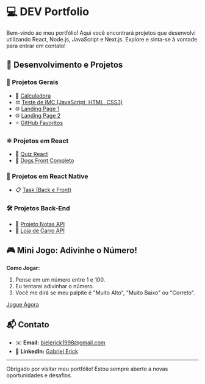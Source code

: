 # 💻 DEV Portfolio

Bem-vindo ao meu portfólio! Aqui você encontrará projetos que desenvolvi utilizando React, Node.js, JavaScript e Next.js. Explore e sinta-se à vontade para entrar em contato!

## 🚀 Desenvolvimento e Projetos

### 🔧 Projetos Gerais

- 🧮 [Calculadora](https://github.com/GabrielErick1/dev-portfolio/tree/main/calculadora)
- ⚖️ [Teste de IMC (JavaScript, HTML, CSS3)](https://github.com/GabrielErick1/dev-portfolio/tree/main/javaScript/testedeobsidade/)
- 🌐 [Landing Page 1](https://github.com/GabrielErick1/dev-portfolio/tree/main/htmlsite/site/)
- 🌐 [Landing Page 2](https://github.com/GabrielErick1/dev-portfolio/tree/main/htmlsite/sitenv/)
- ⭐ [GitHub Favoritos](https://github.com/GabrielErick1/dev-portfolio/tree/main/projetogit01/)

### ⚛️ Projetos em React

- 🧠 [Quiz React](https://github.com/GabrielErick1/dev-portfolio/tree/main/quiz/)
- 🐶 [Dogs Front Completo](https://github.com/GabrielErick1/dev-portfolio/tree/main/dogs)

### 📱 Projetos em React Native

- 📋 [Task (Back e Front)](https://github.com/GabrielErick1/dev-portfolio/tree/main/nativetask)

### 🛠️ Projetos Back-End

- 📝 [Projeto Notas API](https://github.com/GabrielErick1/dev-portfolio/tree/main/taskUser)
- 🚗 [Loja de Carro API](https://github.com/GabrielErick1/dev-portfolio/tree/main/taskUser)

## 🎮 Mini Jogo: Adivinhe o Número!

**Como Jogar:**

1. Pense em um número entre 1 e 100.
2. Eu tentarei adivinhar o número.
3. Você me dirá se meu palpite é "Muito Alto", "Muito Baixo" ou "Correto".

<li style="list-style-type: none;" id="li">
<a id="a" href="https://GabrielErick1.github.io/estudo/index.html">Jogue Agora</a>
</li>

## 📬 Contato

- ✉️ **Email:** [bielerick1998@gmail.com](mailto:bielerick1998@gmail.com)
- 💼 **LinkedIn:** [Gabriel Erick](https://www.linkedin.com/in/gabriel-erick-a58708248/)

---

Obrigado por visitar meu portfólio! Estou sempre aberto a novas oportunidades e desafios.
